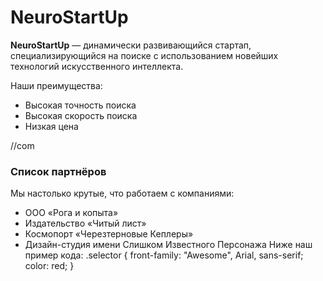 # NeuroStartUp

**NeuroStartUp** — динамически развивающийся стартап, специализирующийся на поиске с использованием новейших технологий искусственного интеллекта.

Наши преимущества:
- Высокая точность поиска
- Высокая скорость поиска
- Низкая цена

//com
### Список партнёров
Мы настолько крутые, что работаем с компаниями:
- ООО «Рога и копыта»
- Издательство «Читый лист»
- Космопорт «Черезтерновые Кеплеры»
- Дизайн-студия имени Слишком Известного Персонажа
Ниже наш пример кода:
.selector {
  front-family: "Awesome", Arial, sans-serif;
  color: red;
}
